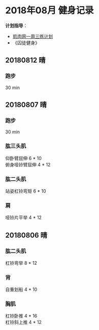 # 2018年08月 健身记录   
**计划指导**：  

* [肌肉网一周三练计划](http://www.jirou.com/tool/jihua/menus/B4.php)    
* 《囚徒健身》  

## 20180812 晴
### 跑步
30 min


## 20180807 晴
### 跑步
30 min

### 肱三头肌
仰卧臂屈伸  6 * 10  
俯身哑铃臂屈伸  4 * 12  

### 肱二头肌
站姿杠铃弯矩  6 * 10  

### 肩
哑铃片平举  4 * 12  


## 20180806 晴
### 肱二头肌
杠铃弯举 8 * 12  

### 背
自重划船 4 * 10

### 胸肌
杠铃卧推 4 * 16  
杠铃斜上推 4 * 12  






